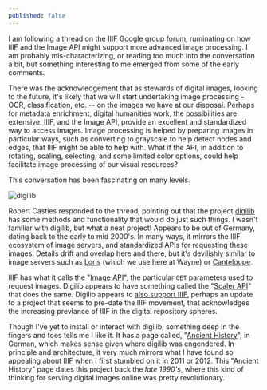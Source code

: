 ```yaml
---
published: false
---
```


I am following a thread on the [IIIF](http://iiif.io/) [Google group forum](https://groups.google.com/forum/#!forum/iiif-discuss), ruminating on how IIIF and the Image API might support more advanced image processing.  I am probably mis-characterizing, or reading too much into the conversation a bit, but something interesting to me emerged from some of the early comments.

There was the acknowledgement that as stewards of digital images, looking to the future, it's likely that we will start undertaking image processing - OCR, classification, etc. -- on the images we have at our disposal.  Perhaps for metadata enrichment, digital humanities work, the possibilities are extensive.  IIIF, and the Image API, provide an excellent and standardized way to access images.  Image processing is helped by preparing images in particular ways, such as converting to grayscale to help detect nodes and edges, that IIIF might be able to help with.  What if the API, in addition to rotating, scaling, selecting, and some limited color options, could help facilitate image processing of our visual resources?

This conversation has been fascinating on many levels.  

![digilib]({{site.baseurl}}/http://digilib.sourceforge.net/images/digilib-logo-big.png)

Robert Casties responded to the thread, pointing out that the project [digilib](http://digilib.sourceforge.net/) has some methods and functionality that would do just such things.  I wasn't familiar with digilib, but what a neat project!  Appears to be out of Germany, dating back to the early to mid 2000's.  In many ways, it mirrors the IIIF ecosystem of image servers, and standardized APIs for requesting these images.  Details drift and overlap here and there, but it's devilishly similar to image servers such as [Loris](https://github.com/loris-imageserver/loris) (which we use here at Wayne) or [Canteloupe](https://medusa-project.github.io/cantaloupe/).

IIIF has what it calls the "[Image API](http://iiif.io/api/image/2.1/)", the particular `GET` parameters used to request images.  Digilib appears to have something called the "[Scaler API](http://digilib.sourceforge.net/scaler-api.html)" that does the same.  Digilib appears to [also support IIIF](http://digilib.sourceforge.net/iiif-api.html), perhaps an update to a project that seems to pre-date the IIIF movement, that acknowledges the increasing prevlance of IIIF in the digital repository spheres.

Though I've yet to install or interact with digilib, something deep in the fingers and toes tells me I like it.  It has a page called, "[Ancient History](http://digilib.sourceforge.net/history.html)", in German, which makes sense given where digilib was engendered.  In principle and architecture, it very much mirrors what I have found so appealing about IIIF when I first stumbled on it in 2011 or 2012.  This "Ancient History" page dates this project back the *late 1990's*, where this kind of thinking for serving digital images online was pretty revolutionary.  

